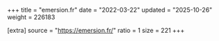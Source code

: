 +++
title = "emersion.fr"
date = "2022-03-22"
updated = "2025-10-26"
weight = 226183

[extra]
source = "https://emersion.fr/"
ratio = 1
size = 221
+++
